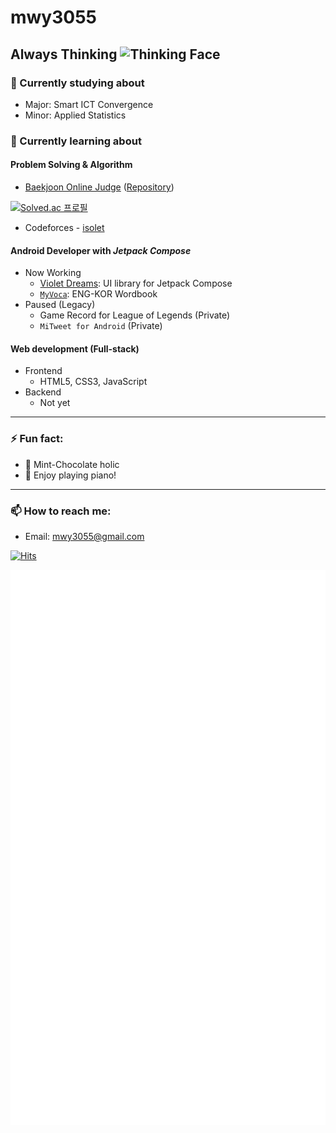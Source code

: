 # mwy3055
## Always Thinking <img src="https://emojipedia-us.s3.dualstack.us-west-1.amazonaws.com/thumbs/120/google/241/thinking-face_1f914.png" width="3%" height="3%" alt="Thinking Face"></img>

### 🔭 Currently studying about
- Major: Smart ICT Convergence
- Minor: Applied Statistics

### 🌱 Currently learning about
#### Problem Solving & Algorithm
- [Baekjoon Online Judge](https://www.acmicpc.net/user/mwy3055) ([Repository](https://github.com/mwy3055/boj))

[![Solved.ac 프로필](http://mazassumnida.wtf/api/v2/generate_badge?boj=mwy3055)](https://solved.ac/mwy3055)

- Codeforces - [isolet](https://codeforces.com/profile/isolet)

#### Android Developer with *Jetpack Compose*
* Now Working
  * [Violet Dreams](https://github.com/mwy3055/violet-dreams): UI library for Jetpack Compose
  * [``MyVoca``](https://github.com/mwy3055/MyVoca): ENG-KOR Wordbook
* Paused (Legacy)
  * Game Record for League of Legends (Private)
  * ``MiTweet for Android`` (Private)

#### Web development (Full-stack)
* Frontend
  * HTML5, CSS3, JavaScript
* Backend 
  * Not yet

* * *
### ⚡ Fun fact:
* 🍧 Mint-Chocolate holic
* 🎹 Enjoy playing piano!

* * *
### 📫 How to reach me:
* Email: <mwy3055@gmail.com>

[![Hits](https://hits.seeyoufarm.com/api/count/incr/badge.svg?url=https%3A%2F%2Fgithub.com%2Fmwy3055&count_bg=%2300CBBD&title_bg=%23555555&icon=&icon_color=%23E7E7E7&title=hits&edge_flat=false)](https://hits.seeyoufarm.com)

![Metrics](https://github.com/mwy3055/mwy3055/blob/master/github-metrics.svg)

<!--
**mwy3055/mwy3055** is a ✨ _special_ ✨ repository because its `README.md` (this file) appears on your GitHub profile.

Here are some ideas to get you started:

- 🔭 I’m currently working on ...
- 🌱 I’m currently learning ...
- 👯 I’m looking to collaborate on ...
- 🤔 I’m looking for help with ...
- 💬 Ask me about ...
- 📫 How to reach me: ...
- 😄 Pronouns: ...
- ⚡ Fun fact: ...
-->
